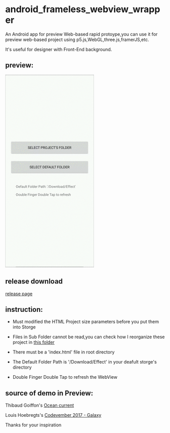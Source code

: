 # android_frameless_webview_wrapper
An Android app for preview Web-based rapid protoype,you can use it for preview web-based project using p5.js,WebGL,three.js,framerJS,etc.

It's useful for designer with Front-End background.

## preview:
![preview](https://github.com/MartinRGB/android_frameless_webview_wrapper/blob/master/art/preview.gif?raw=true)

## release download

[release page](https://github.com/MartinRGB/android_frameless_webview_wrapper/releases)

## instruction:

- Must modified the HTML Project size parameters before you put them into Storge

- Files in Sub Folder cannot be read,you can check how I reorganize these project in [this folder](https://github.com/MartinRGB/android_frameless_webview_wrapper/tree/master/Codepen_Example)

- There must be a 'index.html' file in root directory

- The Default Folder Path is '/Download/Effect' in your deafult storge's directory

- Double Finger Double Tap to refresh the WebView

## source of demo in Preview:

Thibaud Goiffon's [Ocean current](https://codepen.io/Gthibaud/pen/qMNYRJ)

Louis Hoebregts's [Codevember 2017 - Galaxy](https://codepen.io/Mamboleoo/pen/MOwqOp)

Thanks for your inspiration
